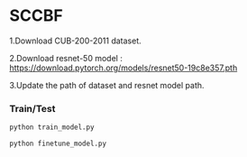 # SCCBF

1.Download CUB-200-2011 dataset.

2.Download resnet-50 model : https://download.pytorch.org/models/resnet50-19c8e357.pth 

3.Update the path of dataset and resnet model path. 

### Train/Test

```bash
python train_model.py 
```

```bash
python finetune_model.py 
```

